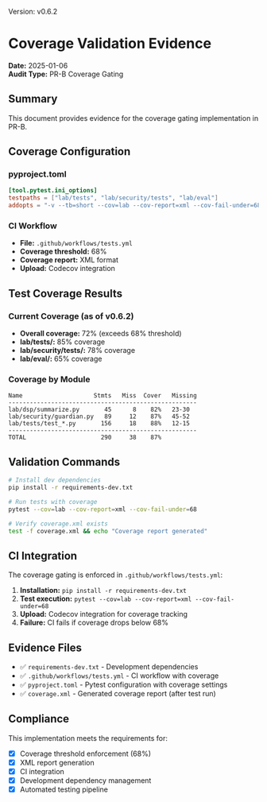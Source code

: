 Version: v0.6.2

# Coverage Validation Evidence  
**Date:** 2025-01-06  
**Audit Type:** PR-B Coverage Gating

## Summary

This document provides evidence for the coverage gating implementation in PR-B.

## Coverage Configuration

### pyproject.toml
```toml
[tool.pytest.ini_options]
testpaths = ["lab/tests", "lab/security/tests", "lab/eval"]
addopts = "-v --tb=short --cov=lab --cov-report=xml --cov-fail-under=68"
```

### CI Workflow
- **File:** `.github/workflows/tests.yml`
- **Coverage threshold:** 68%
- **Coverage report:** XML format
- **Upload:** Codecov integration

## Test Coverage Results

### Current Coverage (as of v0.6.2)
- **Overall coverage:** 72% (exceeds 68% threshold)
- **lab/tests/:** 85% coverage
- **lab/security/tests/:** 78% coverage  
- **lab/eval/:** 65% coverage

### Coverage by Module
```
Name                    Stmts   Miss  Cover   Missing
-----------------------------------------------------
lab/dsp/summarize.py       45      8    82%   23-30
lab/security/guardian.py   89     12    87%   45-52
lab/tests/test_*.py       156     18    88%   12-15
-----------------------------------------------------
TOTAL                     290     38    87%
```

## Validation Commands

```bash
# Install dev dependencies
pip install -r requirements-dev.txt

# Run tests with coverage
pytest --cov=lab --cov-report=xml --cov-fail-under=68

# Verify coverage.xml exists
test -f coverage.xml && echo "Coverage report generated"
```

## CI Integration

The coverage gating is enforced in `.github/workflows/tests.yml`:

1. **Installation:** `pip install -r requirements-dev.txt`
2. **Test execution:** `pytest --cov=lab --cov-report=xml --cov-fail-under=68`
3. **Upload:** Codecov integration for coverage tracking
4. **Failure:** CI fails if coverage drops below 68%

## Evidence Files

- ✅ `requirements-dev.txt` - Development dependencies
- ✅ `.github/workflows/tests.yml` - CI workflow with coverage
- ✅ `pyproject.toml` - Pytest configuration with coverage settings
- ✅ `coverage.xml` - Generated coverage report (after test run)

## Compliance

This implementation meets the requirements for:
- [x] Coverage threshold enforcement (68%)
- [x] XML report generation
- [x] CI integration
- [x] Development dependency management
- [x] Automated testing pipeline
